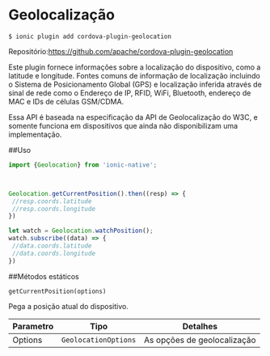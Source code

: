 # Geolocalização
`$ ionic plugin add cordova-plugin-geolocation` 


Repositório:https://github.com/apache/cordova-plugin-geolocation


Este plugin fornece informações sobre a localização do dispositivo, como a latitude e longitude. Fontes comuns de informação de localização incluindo o Sistema de Posicionamento Global (GPS) e localização inferida através de sinal de rede como o Endereço de IP, RFID, WiFi, Bluetooth, endereço de MAC e IDs de células GSM/CDMA. 



Essa API é baseada na especificação da API de Geolocalização do W3C, e somente funciona em dispositivos que ainda não disponibilizam uma implementação.


##Uso

```javascript
import {Geolocation} from 'ionic-native';



Geolocation.getCurrentPosition().then((resp) => {
 //resp.coords.latitude
 //resp.coords.longitude
})

let watch = Geolocation.watchPosition();
watch.subscribe((data) => {
 //data.coords.latitude
 //data.coords.longitude
})
```

##Métodos estáticos

`getCurrentPosition(options)`

Pega a posição atual do dispositivo.

Parametro | Tipo | Detalhes
------------ | ------------- | -------------
Options | `GeolocationOptions` | As opções de geolocalização
